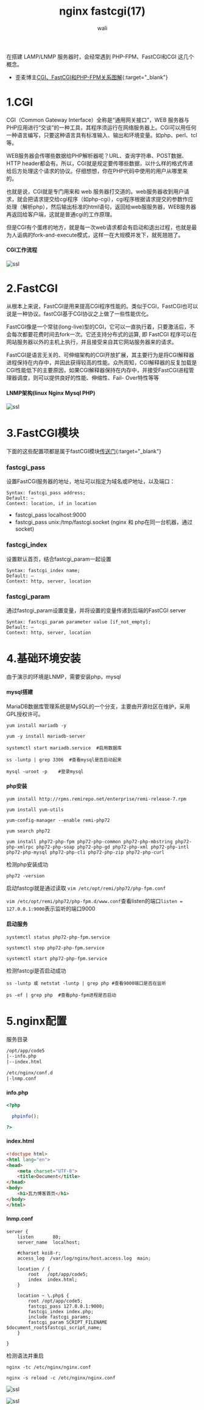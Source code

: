 ﻿---
layout: post
title: nginx fastcgi(17)  #标题
tagline: 
category: nginx      #分类
author: wali    #作者
tag: nginx     #标签
ghurl:        #github url
ghurl_zip:    #github zip下载
comments: true

post_nav: ["1.CGI","2.FastCGI","3.FastCGI模块","4.基础环境安装","5.nginx配置"]
group_tag: nginx教程
---

在搭建 LAMP/LNMP 服务器时，会经常遇到 PHP-FPM、FastCGI和CGI 这几个概念。

- 歪麦博主[CGI、FastCGI和PHP-FPM关系图解](https://www.awaimai.com/371.html#FastCGI "https://www.awaimai.com/371.html#FastCGI"){:target="_blank"}

# 1.CGI

CGI（Common Gateway Interface）全称是“通用网关接口”，WEB 服务器与PHP应用进行“交谈”的一种工具，其程序须运行在网络服务器上。CGI可以用任何一种语言编写，只要这种语言具有标准输入、输出和环境变量。如php、perl、tcl等。

WEB服务器会传哪些数据给PHP解析器呢？URL、查询字符串、POST数据、HTTP header都会有。所以，CGI就是规定要传哪些数据，以什么样的格式传递给后方处理这个请求的协议。仔细想想，你在PHP代码中使用的用户从哪里来的。

也就是说，CGI就是专门用来和 web 服务器打交道的。web服务器收到用户请求，就会把请求提交给cgi程序（如php-cgi），cgi程序根据请求提交的参数作应处理（解析php），然后输出标准的html语句，返回给web服服务器，WEB服务器再返回给客户端，这就是普通cgi的工作原理。

但是CGI有个蛋疼的地方，就是每一次web请求都会有启动和退出过程，也就是最为人诟病的fork-and-execute模式，这样一在大规模并发下，就死翘翘了。

#### CGI工作流程

![ssl](https://raw.githubusercontent.com/walidream/blogimage/master/waliblogImage/nginx/nginx_31.jpg)


# 2.FastCGI

从根本上来说，FastCGI是用来提高CGI程序性能的。类似于CGI，FastCGI也可以说是一种协议。fastCGI基于CGI协议之上做了一些性能优化。

FastCGI像是一个常驻(long-live)型的CGI，它可以一直执行着，只要激活后，不会每次都要花费时间去fork一次。它还支持分布式的运算, 即 FastCGI 程序可以在网站服务器以外的主机上执行，并且接受来自其它网站服务器来的请求。

FastCGI是语言无关的、可伸缩架构的CGI开放扩展，其主要行为是将CGI解释器进程保持在内存中，并因此获得较高的性能。众所周知，CGI解释器的反复加载是CGI性能低下的主要原因，如果CGI解释器保持在内存中，并接受FastCGI进程管理器调度，则可以提供良好的性能、伸缩性、Fail- Over特性等等

#### LNMP架构(linux Nginx Mysql PHP)

![ssl](https://raw.githubusercontent.com/walidream/blogimage/master/waliblogImage/nginx/nginx_32.jpg)

# 3.FastCGI模块

下面的这些配置项都是属于fastCGI模块[传送门](http://nginx.org/en/docs/http/ngx_http_fastcgi_module.html "http://nginx.org/en/docs/http/ngx_http_fastcgi_module.html"){:target="_blank"}

### fastcgi_pass

设置FastCGI服务器的地址，地址可以指定为域名或IP地址，以及端口：

```nginx
Syntax:	fastcgi_pass address;
Default: —
Context: location, if in location
```

- fastcgi_pass localhost:9000
- fastcgi_pass unix:/tmp/fastcgi.socket (nginx 和 php在同一台机器，通过socket)

### fastcgi_index

设置默认首页，结合fastcgi_param一起设置

```nginx
Syntax:	fastcgi_index name;
Default: —
Context: http, server, location
```

### fastcgi_param

通过fastcgi_param设置变量，并将设置的变量传递到后端的FastCGI server

```nginx
Syntax:	fastcgi_param parameter value [if_not_empty];
Default: —
Context: http, server, location
```

# 4.基础环境安装

由于演示的环境是LNMP，需要安装php，mysql

#### mysql搭建

MariaDB数据库管理系统是MySQL的一个分支，主要由开源社区在维护，采用GPL授权许可。

	yum install mariadb -y
	
	yum -y install mariadb-server

	systemctl start mariadb.service  #启用数据库
	
	ss -luntp | grep 3306  #查看mysql是否启动起来
	
	mysql -uroot -p    #登录mysql
	
#### php安装

	yum install http://rpms.remirepo.net/enterprise/remi-release-7.rpm

	yum install yum-utils
	
	yum-config-manager --enable remi-php72
	
	yum search php72
	
	yum install php72-php-fpm php72-php-common php72-php-mbstring php72-php-xmlrpc php72-php-soap php72-php-gd php72-php-xml php72-php-intl php72-php-mysql php72-php-cli php72-php-zip php72-php-curl

检测php安装成功

	php72 -version

启动fastcgi就是通过读取 `vim /etc/opt/remi/php72/php-fpm.conf`

`vim /etc/opt/remi/php72/php-fpm.d/www.conf`查看listen的端口`listen = 127.0.0.1:9000`表示监听的端口9000

#### 启动服务

	systemctl status php72-php-fpm.service
	
	systemctl stop php72-php-fpm.service
	
	systemctl start php72-php-fpm.service

检测fastcgi是否启动成功

	ss -luntp 或 netstat -luntp | grep php #查看9000端口是否在监听
	
	ps -ef | grep php  #查看php-fpm进程是否启动

# 5.nginx配置

服务目录

```txt
/opt/app/code5
|--info.php
|--index.html

/etc/nginx/conf.d
|-lnmp.conf
```

#### info.php

```php
<?php

  phpinfo();

?>
```

#### index.html

```html
<!doctype html>
<html lang="en">
<head>
	<meta charset="UTF-8">
	<title>Document</title>
</head>
<body>
	<h1>瓦力博客首页</h1>
</body>
</html>
```

#### lnmp.conf

```nginx
server {
    listen       80; 
    server_name  localhost;

    #charset koi8-r;
    access_log  /var/log/nginx/host.access.log  main;

    location / { 
        root   /opt/app/code5;
        index  index.html;
    }   

    location ~ \.php$ {
        root /opt/app/code5;
        fastcgi_pass 127.0.0.1:9000;
        fastcgi_index index.php;
        include fastcgi_params;
        fastcgi_param SCRIPT_FILENAME $document_root$fastcgi_script_name;
    }   
	
}
```

检测语法并重启

	nginx -tc /etc/nginx/nginx.conf
	
	nginx -s reload -c /etc/nginx/nginx.conf



![ssl](https://raw.githubusercontent.com/walidream/blogimage/master/waliblogImage/nginx/nginx_33.jpg)

![ssl](https://raw.githubusercontent.com/walidream/blogimage/master/waliblogImage/nginx/nginx_34.jpg)



